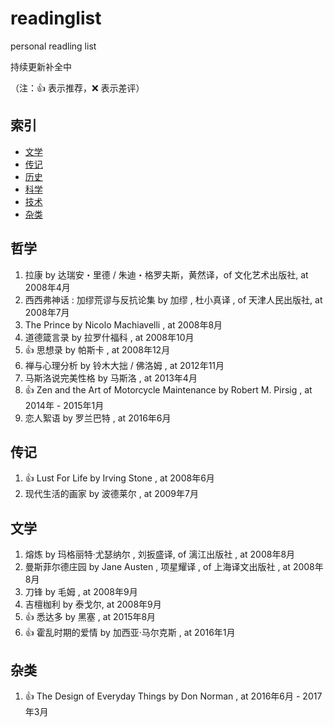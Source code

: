 # readinglist
personal readling list


持续更新补全中

（注：:+1: 表示推荐，:x: 表示差评）

## 索引

- [文学](#文学)
- [传记](#传记)
- [历史](#历史)
- [科学](#科学)
- [技术](#技术)
- [杂类](#杂类)


## 哲学
1. 拉康 by 达瑞安・里德 / 朱迪・格罗夫斯，黄然译，of 文化艺术出版社, at 2008年4月
2. 西西弗神话 : 加缪荒谬与反抗论集  by 加缪 , 杜小真译 , of 天津人民出版社, at 2008年7月
3. The Prince by Nicolo Machiavelli , at 2008年8月
4. 道德箴言录 by 拉罗什福科 , at 2008年10月
5. :+1: 思想录 by 帕斯卡 , at 2008年12月
6. 禅与心理分析  by 铃木大拙 / 佛洛姆 , at 2012年11月
7. 马斯洛说完美性格  by 马斯洛 , at 2013年4月
8. :+1: Zen and the Art of Motorcycle Maintenance by Robert M. Pirsig , at 2014年 - 2015年1月
9. 恋人絮语 by 罗兰巴特 , at 2016年6月

## 传记
1. :+1: Lust For Life by Irving Stone , at 2008年6月
2. 现代生活的画家 by 波德莱尔 , at 2009年7月


## 文学
1. 熔炼 by 玛格丽特·尤瑟纳尔 , 刘扳盛译,  of 漓江出版社 , at 2008年8月
2. 曼斯菲尔德庄园 by Jane Austen , 项星耀译 , of 上海译文出版社 , at 2008年8月
3. 刀锋 by 毛姆 , at 2008年9月
4. 吉檀枷利 by 泰戈尔, at 2008年9月
5. :+1: 悉达多 by 黑塞 , at 2015年8月
6. :+1: 霍乱时期的爱情 by 加西亚·马尔克斯 , at 2016年1月

## 杂类
1. :+1: The Design of Everyday Things by Don Norman , at 2016年6月 - 2017年3月
